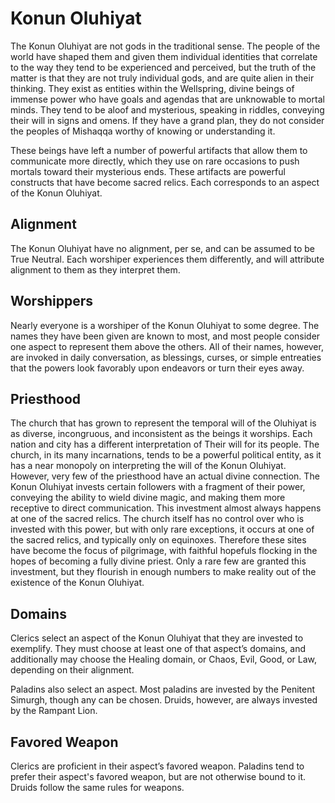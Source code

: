 # Konun Oluhiyat
The Konun Oluhiyat are not gods in the traditional sense. The people of the world have shaped them and given them individual identities that correlate to the way they tend to be experienced and perceived, but the truth of the matter is that they are not truly individual gods, and are quite alien in their thinking. They exist as entities within the Wellspring, divine beings of immense power who have goals and agendas that are unknowable to mortal minds. They tend to be aloof and mysterious, speaking in riddles, conveying their will in signs and omens. If they have a grand plan, they do not consider the peoples of Mishaqqa worthy of knowing or understanding it.

These beings have left a number of powerful artifacts that allow them to communicate more directly, which they use on rare occasions to push mortals toward their mysterious ends. These artifacts are powerful constructs that have become sacred relics. Each corresponds to an aspect of the Konun Oluhiyat.

## Alignment
The Konun Oluhiyat have no alignment, per se, and can be assumed to be True Neutral. Each worshiper experiences them differently, and will attribute alignment to them as they interpret them.

## Worshippers
Nearly everyone is a worshiper of the Konun Oluhiyat to some degree. The names they have been given are known to most, and most people consider one aspect to represent them above the others.  All of their names, however, are invoked in daily conversation, as blessings, curses, or simple entreaties that the powers look favorably upon endeavors or turn their eyes away.

## Priesthood
The church that has grown to represent the temporal will of the Oluhiyat is as diverse, incongruous, and inconsistent as the beings it worships. Each nation and city has a different interpretation of Their will for its people. The church, in its many incarnations, tends to be a powerful political entity, as it has a near monopoly on interpreting the will of the Konun Oluhiyat. However, very few of the priesthood have an actual divine connection.  The Konun Oluhiyat invests certain followers with a fragment of their power, conveying the ability to wield divine magic, and making them more receptive to direct communication. This investment almost always happens at one of the sacred relics. The church itself has no control over who is invested with this power, but with only rare exceptions, it occurs at one of the sacred relics, and typically only on equinoxes. Therefore these sites have become the focus of pilgrimage, with faithful hopefuls flocking in the hopes of becoming a fully divine priest. Only a rare few are granted this investment, but they flourish in enough numbers to make reality out of the existence of the Konun Oluhiyat.

## Domains
Clerics select an aspect of the Konun Oluhiyat that they are invested to exemplify. They must choose at least one of that aspect’s domains, and additionally may choose the Healing domain, or Chaos, Evil, Good, or Law, depending on their alignment.

Paladins also select an aspect. Most paladins are invested by the Penitent Simurgh, though any can be chosen. Druids, however, are always invested by the Rampant Lion.

## Favored Weapon
Clerics are proficient in their aspect’s favored weapon. Paladins tend to prefer their aspect's favored weapon, but are not otherwise bound to it. Druids follow the same rules for weapons.
